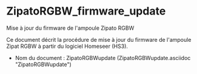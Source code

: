 # ZipatoRGBW_firmware_update
Mise à jour du firmware de l'ampoule Zipato RGBW

Ce document décrit la procédure de mise à jour du firmware de l'ampoule Zipat RGBW à partir du logiciel Homeseer (HS3).
- Nom du document : ZipatoRGBWupdate (ZipatoRGBWupdate.asciidoc "ZipatoRGBWupdate")
